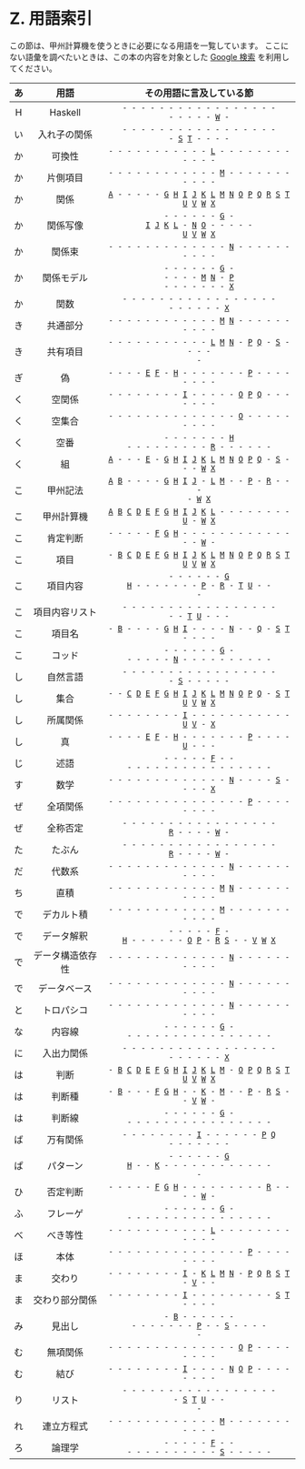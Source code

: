 # Z. 用語索引

この節は、甲州計算機を使うときに必要になる用語を一覧しています。
ここにない語彙を調べたいときは、この本の内容を対象とした
[Google 検索][Google] を利用してください。


| あ | 用語 | その用語に言及している節 |
|:---:|:---:|:---:|
| H | Haskell | <code>- - - - - - - - - - - - - - - - - - - - - - [W][W] -</code> |
| い | 入れ子の関係 | <code>- - - - - - - - - - - - - - - - - - [S][S] [T][T] - - - -</code> |
| か | 可換性 | <code>- - - - - - - - - - - [L][L] - - - - - - - - - - - -</code> |
| か | 片側項目 | <code>- - - - - - - - - - - - [M][M] - - - - - - - - - - -</code> |
| か | 関係 | <code>[A][A] - - - - - [G][G] [H][H] [I][I] [J][J] [K][K] [L][L] [M][M] [N][N] [O][O] [P][P] [Q][Q] [R][R] [S][S] [T][T] [U][U] [V][V] [W][W] [X][X]</code> |
| か | 関係写像 | <code>- - - - - - [G][G] - [I][I] [J][J] [K][K] [L][L] - [N][N] [O][O] - - - - - [U][U] [V][V] [W][W] [X][X]</code> |
| か | 関係束 | <code>- - - - - - - - - - - - - [N][N] - - - - - - - - - -</code> |
| か | 関係モデル | <code>- - - - - - [G][G] - - - - - [M][M] [N][N] - [P][P] - - - - - - - [X][X]</code> |
| か | 関数 | <code>- - - - - - - - - - - - - - - - - - - - - - - [X][X]</code> |
| き | 共通部分 | <code>- - - - - - - - - - - - [M][M] [N][N] - - - - - - - - - -</code> |
| き | 共有項目 | <code>- - - - - - - - - - - [L][L] [M][M] [N][N] - [P][P] [Q][Q] - [S][S] - - - - -</code> |
| ぎ | 偽 | <code>- - - - [E][E] [F][F] - [H][H] - - - - - - - [P][P] - - - - - - - -</code> |
| く | 空関係 | <code>- - - - - - - - [I][I] - - - - - [O][O] [P][P] [Q][Q] - - - - - - -</code> |
| く | 空集合 | <code>- - - - - - - - - - - - - - [O][O] - - - - - - - - -</code> |
| く | 空番 | <code>- - - - - - - [H][H] - - - - - - - - - [R][R] - - - - - -</code> |
| く | 組 | <code>[A][A] - - - [E][E] - [G][G] [H][H] [I][I] [J][J] [K][K] [L][L] [M][M] [N][N] [O][O] [P][P] [Q][Q] - [S][S] - - - [W][W] [X][X]</code> |
| こ | 甲州記法 | <code>[A][A] [B][B] - - - - [G][G] [H][H] [I][I] [J][J] - [L][L] [M][M] - - [P][P] - [R][R] - - - - [W][W] [X][X]</code> |
| こ | 甲州計算機 | <code>[A][A] [B][B] [C][C] [D][D] [E][E] [F][F] [G][G] [H][H] [I][I] [J][J] [K][K] [L][L] - - - - - - - - [U][U] - [W][W] [X][X]</code> |
| こ | 肯定判断 | <code>- - - - - [F][F] [G][G] [H][H] - - - - - - - - - - - - - - [W][W] -</code> |
| こ | 項目 | <code>- [B][B] [C][C] [D][D] [E][E] [F][F] [G][G] [H][H] [I][I] [J][J] [K][K] [L][L] [M][M] [N][N] [O][O] [P][P] [Q][Q] [R][R] [S][S] [T][T] [U][U] [V][V] [W][W] [X][X]</code> |
| こ | 項目内容 | <code>- - - - - - [G][G] [H][H] - - - - - - - [P][P] - [R][R] - [T][T] [U][U] - - -</code> |
| こ | 項目内容リスト | <code>- - - - - - - - - - - - - - - - - - - [T][T] [U][U] - - -</code> |
| こ | 項目名 | <code>- [B][B] - - - - [G][G] [H][H] [I][I] - - - - [N][N] - - [Q][Q] - [S][S] [T][T] - - - -</code> |
| こ | コッド | <code>- - - - - - [G][G] - - - - - - [N][N] - - - - - - - - - -</code> |
| し | 自然言語 | <code>- - - - - - - - - - - - - - - - - - [S][S] - - - - -</code> |
| し | 集合 | <code>- - [C][C] [D][D] [E][E] [F][F] [G][G] [H][H] [I][I] [J][J] [K][K] [L][L] [M][M] [N][N] [O][O] [P][P] [Q][Q] - [S][S] [T][T] [U][U] [V][V] [W][W] [X][X]</code> |
| し | 所属関係 | <code>- - - - - - - - [I][I] - - - - - - - - - - - [U][U] [V][V] - [X][X]</code> |
| し | 真 | <code>- - - - [E][E] [F][F] - [H][H] - - - - - - - [P][P] - - - - [U][U] - - -</code> |
| じ | 述語 | <code>- - - - - [F][F] - - - - - - - - - - - - - - - - - -</code> |
| す | 数学 | <code>- - - - - - - - - - - - - [N][N] - - - - [S][S] - - - - [X][X]</code> |
| ぜ | 全項関係 | <code>- - - - - - - - - - - - - - - [P][P] - - - - - - - -</code> |
| ぜ | 全称否定 | <code>- - - - - - - - - - - - - - - - - [R][R] - - - - [W][W] -</code> |
| た | たぶん | <code>- - - - - - - - - - - - - - - - - [R][R] - - - - [W][W] -</code> |
| だ | 代数系 | <code>- - - - - - - - - - - - - [N][N] - - - - - - - - - -</code> |
| ち | 直積 | <code>- - - - - - - - - - - - [M][M] [N][N] - - - - - - - - - -</code> |
| で | デカルト積 | <code>- - - - - - - - - - - - [M][M] - - - - - - - - - - -</code> |
| で | データ解釈 | <code>- - - - - [F][F] - [H][H] - - - - - - [O][O] [P][P] - [R][R] [S][S] - - [V][V] [W][W] [X][X]</code> |
| で | データ構造依存性 | <code>- - - - - - - - - - - - - [N][N] - - - - - - - - - -</code> |
| で | データベース | <code>- - - - - - - - - - - - - [N][N] - - - - - - - - - -</code> |
| と | トロパシコ | <code>- - - - - - - - - - - - - [N][N] - - - - - - - - - -</code> |
| な | 内容線 | <code>- - - - - - [G][G] - - - - - - - - - - - - - - - - -</code> |
| に | 入出力関係 | <code>- - - - - - - - - - - - - - - - - - - - - - - [X][X]</code> |
| は | 判断 | <code>- [B][B] [C][C] [D][D] [E][E] [F][F] [G][G] [H][H] [I][I] [J][J] [K][K] [L][L] [M][M] - [O][O] [P][P] [Q][Q] [R][R] [S][S] [T][T] [U][U] [V][V] [W][W] [X][X]</code> |
| は | 判断種 | <code>- [B][B] - - - [F][F] [G][G] [H][H] - - [K][K] - [M][M] - - [P][P] - [R][R] [S][S] - - [V][V] [W][W] -</code> |
| は | 判断線 | <code>- - - - - - [G][G] - - - - - - - - - - - - - - - - -</code> |
| ば | 万有関係 | <code>- - - - - - - - [I][I] - - - - - - [P][P] [Q][Q] - - - - - - -</code> |
| ぱ | パターン | <code>- - - - - - [G][G] [H][H] - - [K][K] - - - - - - - - - - - - -</code> |
| ひ | 否定判断 | <code>- - - - - [F][F] [G][G] [H][H] - - - - - - - - - [R][R] - - - - [W][W] -</code> |
| ふ | フレーゲ | <code>- - - - - - [G][G] - - - - - - - - - - - - - - - - -</code> |
| べ | べき等性 | <code>- - - - - - - - - - - [L][L] - - - - - - - - - - - -</code> |
| ほ | 本体 | <code>- - - - - - - - - - - - - - - [P][P] - - - - - - - -</code> |
| ま | 交わり | <code>- - - - - - - - [I][I] - [K][K] [L][L] [M][M] [N][N] - [P][P] [Q][Q] [R][R] [S][S] [T][T] - [V][V] - -</code> |
| ま | 交わり部分関係 | <code>- - - - - - - - [I][I] - - - - - - - - - [S][S] [T][T] - - - -</code> |
| み | 見出し | <code>- [B][B] - - - - - - - - - - - - - [P][P] - - [S][S] - - - - -</code> |
| む | 無項関係 | <code>- - - - - - - - - - - - - - [O][O] [P][P] - - - - - - - -</code> |
| む | 結び | <code>- - - - - - - - [I][I] - - - - [N][N] [O][O] [P][P] - - - - - - - -</code> |
| り | リスト | <code>- - - - - - - - - - - - - - - - - - [S][S] [T][T] [U][U] - - -</code> |
| れ | 連立方程式 | <code>- - - - - - - - - - - - [M][M] - - - - - - - - - - -</code> |
| ろ | 論理学 | <code>- - - - - [F][F] - - - - - - - - - - - - [S][S] - - - - -</code> |


[A]: ../A
[B]: ../B
[C]: ../C
[D]: ../D
[E]: ../E
[F]: ../F
[G]: ../G
[H]: ../H
[I]: ../I
[J]: ../J
[K]: ../K
[L]: ../L
[M]: ../M
[N]: ../N
[O]: ../O
[P]: ../P
[Q]: ../Q
[R]: ../R
[S]: ../S
[T]: ../T
[U]: ../U
[V]: ../V
[W]: ../W
[X]: ../X

[Google]: https://www.google.com/cse/publicurl?cx=014037774401679920196:skkz2klef7o

